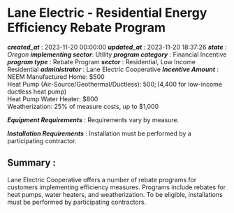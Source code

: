 # Lane Electric - Residential Energy Efficiency Rebate Program 
 ***created_at*** : 2023-11-20 00:00:00 
 ***updated_at*** : 2023-11-20 18:37:26 
 ***state** : Oregon 
 **implementing sector***: Utility 
 ***program category*** : Financial Incentive 
 ***program type*** : Rebate Program 
 ***sector*** : Residential, Low Income Residential 
 ***administrator*** : Lane Electric Cooperative 
 ***Incentive Amount*** : NEEM Manufactured Home: $500  
Heat Pump (Air-Source/Geothermal/Ductless): $500; ($4,400 for low-income
ductless heat pump)  
Heat Pump Water Heater: $800  
Weatherization: 25% of measure costs, up to $1,000

 
 ***Equipment Requirements*** : Requirements vary by measure.

 
 ***Installation Requirements*** : Installation must be performed by a participating contractor.

 
 ## Summary : 
 Lane Electric Cooperative offers a number of rebate programs for customers
implementing efficiency measures. Programs include rebates for heat pumps,
water heaters, and weatherization. To be eligible, installations must be
performed by participating contractors.

 
 